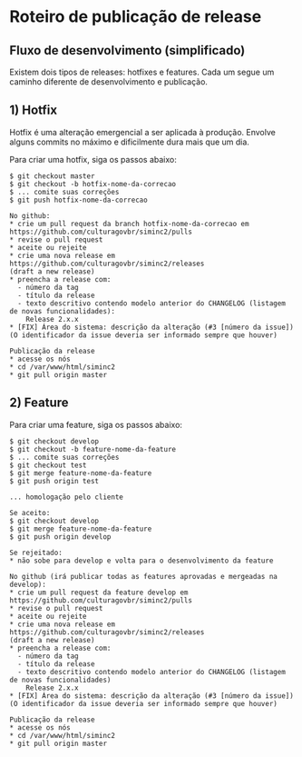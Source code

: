 # Roteiro de publicação de release


## Fluxo de desenvolvimento (simplificado)

Existem dois tipos de releases: hotfixes e features. Cada um segue um caminho diferente de desenvolvimento e publicação.

## 1) Hotfix

Hotfix é uma alteração emergencial a ser aplicada à produção. Envolve alguns commits no máximo e dificilmente dura mais que um dia.

Para criar uma hotfix, siga os passos abaixo:

    $ git checkout master
    $ git checkout -b hotfix-nome-da-correcao
    $ ... comite suas correções
    $ git push hotfix-nome-da-correcao

    No github:
    * crie um pull request da branch hotfix-nome-da-correcao em https://github.com/culturagovbr/siminc2/pulls
    * revise o pull request
    * aceite ou rejeite
    * crie uma nova release em https://github.com/culturagovbr/siminc2/releases
    (draft a new release)
    * preencha a release com:
      - número da tag
      - título da release
      - texto descritivo contendo modelo anterior do CHANGELOG (listagem de novas funcionalidades):
        Release 2.x.x
	* [FIX] Área do sistema: descrição da alteração (#3 [número da issue])
	(O identificador da issue deveria ser informado sempre que houver)

    Publicação da release
    * acesse os nós
    * cd /var/www/html/siminc2
    * git pull origin master
    
## 2) Feature

Para criar uma feature, siga os passos abaixo:

    $ git checkout develop
    $ git checkout -b feature-nome-da-feature
    $ ... comite suas correções
    $ git checkout test
    $ git merge feature-nome-da-feature
    $ git push origin test
    
    ... homologação pelo cliente
    
    Se aceito:
    $ git checkout develop
    $ git merge feature-nome-da-feature
    $ git push origin develop
    
    Se rejeitado:
    * não sobe para develop e volta para o desenvolvimento da feature
    
    No github (irá publicar todas as features aprovadas e mergeadas na develop):
    * crie um pull request da feature develop em https://github.com/culturagovbr/siminc2/pulls
    * revise o pull request
    * aceite ou rejeite
    * crie uma nova release em https://github.com/culturagovbr/siminc2/releases
    (draft a new release)
    * preencha a release com:
      - número da tag
      - título da release
      - texto descritivo contendo modelo anterior do CHANGELOG (listagem de novas funcionalidades)
        Release 2.x.x
	* [FIX] Área do sistema: descrição da alteração (#3 [número da issue])
	(O identificador da issue deveria ser informado sempre que houver)

    Publicação da release
    * acesse os nós
    * cd /var/www/html/siminc2
    * git pull origin master
